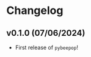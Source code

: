 # Changelog

<!--next-version-placeholder-->

## v0.1.0 (07/06/2024)

- First release of `pybeepop`!
